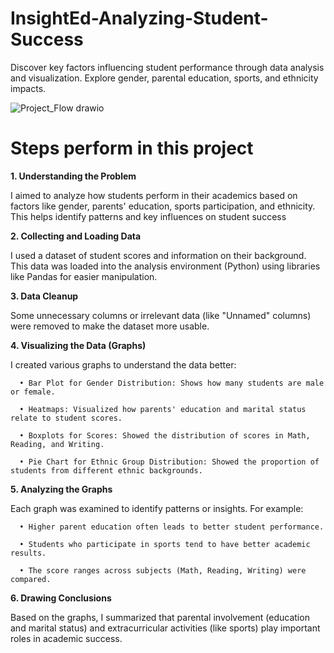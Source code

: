 # InsightEd-Analyzing-Student-Success
Discover key factors influencing student performance through data analysis and visualization. Explore gender, parental education, sports, and ethnicity impacts.

![Project_Flow drawio](https://github.com/user-attachments/assets/1c3e09ea-a83c-441b-9964-233f704cac17)

# Steps perform in this project

**1. Understanding the Problem**
   
   I aimed to analyze how students perform in their academics based on factors like gender, parents' education, sports participation, and ethnicity. This helps identify patterns and key influences on student success
   
**2. Collecting and Loading Data**
   
   I used a dataset of student scores and information on their background. This data was loaded into the analysis environment (Python) using libraries like Pandas for easier manipulation.
   
**3. Data Cleanup**

   Some unnecessary columns or irrelevant data (like "Unnamed" columns) were removed to make the dataset more usable.
   
**4. Visualizing the Data (Graphs)**

   I created various graphs to understand the data better:
   
      •	Bar Plot for Gender Distribution: Shows how many students are male or female.
      
      •	Heatmaps: Visualized how parents' education and marital status relate to student scores.
      
      •	Boxplots for Scores: Showed the distribution of scores in Math, Reading, and Writing.

      •	Pie Chart for Ethnic Group Distribution: Showed the proportion of students from different ethnic backgrounds.
   
**5. Analyzing the Graphs**

   Each graph was examined to identify patterns or insights. For example:
   
      •	Higher parent education often leads to better student performance.
      
      •	Students who participate in sports tend to have better academic results.
      
      •	The score ranges across subjects (Math, Reading, Writing) were compared.
   
**6. Drawing Conclusions**

   Based on the graphs, I summarized that parental involvement (education and marital status) and extracurricular activities (like sports) play important roles in academic success.
